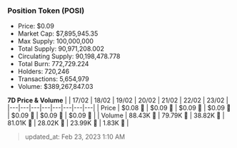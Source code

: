 
  ### Position Token (POSI)
  - Price: $0.09
  - Market Cap: $7,895,945.35
  - Max Supply: 100,000,000
  - Total Supply: 90,971,208.002
  - Circulating Supply: 90,198,478.778
  - Total Burn: 772,729.224
  - Holders: 720,246
  - Transactions: 5,654,979
  - Volume: $389,267,847.03

  **7D Price & Volume**
  | | 17&#x2F;02 | 18&#x2F;02 | 19&#x2F;02 | 20&#x2F;02 | 21&#x2F;02 | 22&#x2F;02 | 23&#x2F;02 |
  |---|---|---|---|---|---|---|---|
  | Price | $0.08 🚀 | $0.09 🚀 | $0.09 🔻 | $0.09 🚀 | $0.09 🔻 | $0.09 🔻 | $0.09 🚀 |
  | Volume | 88.43K 🔻 | 79.79K 🔻 | 38.82K 🔻 | 81.01K 🚀 | 28.02K 🔻 | 23.99K 🔻 | 1.83K 🔻 |

  > updated_at: Feb 23, 2023 1:10 AM
